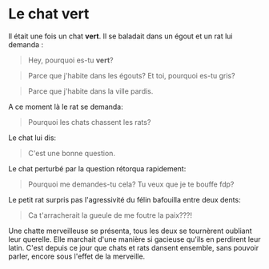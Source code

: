 # Le chat vert

Il était une fois un chat **vert**.
Il se baladait dans un égout et un rat lui demanda :
> Hey, pourquoi es-tu **vert**?

> Parce que j'habite dans les égouts? Et toi, pourquoi es-tu gris?

> Parce que j'habite dans la ville pardis.

A ce moment là le rat se demanda:
> Pourquoi les chats chassent les rats?

Le chat lui dis:
> C'est une bonne question.

Le chat perturbé par la question rétorqua rapidement:
> Pourquoi me demandes-tu cela? Tu veux que je te bouffe fdp?

Le petit rat surpris pas l'agressivité du félin bafouilla entre deux dents:
> Ca t'arracherait la gueule de me foutre la paix???!

Une chatte merveilleuse se présenta, tous les deux se tournèrent oubliant leur querelle.
Elle marchait d'une manière si gacieuse qu'ils en perdirent leur latin.
C'est depuis ce jour que chats et rats dansent ensemble, sans pouvoir parler, encore sous l'effet de la merveille.

